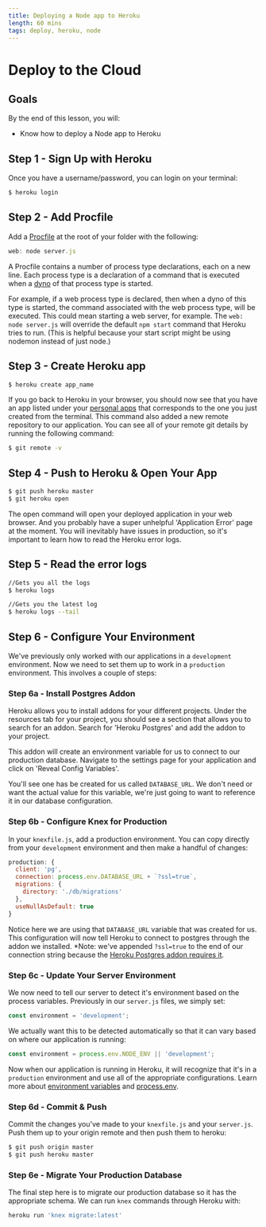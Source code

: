 ```yaml
---
title: Deploying a Node app to Heroku
length: 60 mins
tags: deploy, heroku, node
---
```


# Deploy to the Cloud

## Goals

By the end of this lesson, you will:

* Know how to deploy a Node app to Heroku

## Step 1 - Sign Up with Heroku
Once you have a username/password, you can login on your terminal:

```bash
$ heroku login
```


## Step 2 - Add Procfile
Add a [Procfile](https://devcenter.heroku.com/articles/procfile) at the root of your folder with the following:

```js
web: node server.js
```

A Procfile contains a number of process type declarations, each on a new line. Each process type is a declaration of a command that is executed when a [dyno](https://devcenter.heroku.com/articles/dynos) of that process type is started.

For example, if a web process type is declared, then when a dyno of this type is started, the command associated with the web process type, will be executed. This could mean starting a web server, for example. The `web: node server.js` will override the default `npm start` command that Heroku tries to run. (This is helpful because your start script might be using nodemon instead of just node.)

## Step 3 - Create Heroku app

```bash
$ heroku create app_name
```

If you go back to Heroku in your browser, you should now see that you have an app listed under your [personal apps](https://dashboard.heroku.com/apps) that corresponds to the one you just created from the terminal. This command also added a new remote repository to our application. You can see all of your remote git details by running the following command:

```bash
$ git remote -v
```

## Step 4 - Push to Heroku & Open Your App

```bash
$ git push heroku master
$ git heroku open
```

The open command will open your deployed application in your web browser. And you probably have a super unhelpful 'Application Error' page at the moment. You will inevitably have issues in production, so it's important to learn how to read the Heroku error logs.

## Step 5 - Read the error logs

```bash
//Gets you all the logs
$ heroku logs

//Gets you the latest log
$ heroku logs --tail
```

## Step 6 - Configure Your Environment

We've previously only worked with our applications in a `development` environment. Now we need to set them up to work in a `production` environment. This involves a couple of steps:

### Step 6a - Install Postgres Addon

Heroku allows you to install addons for your different projects. Under the resources tab for your project, you should see a section that allows you to search for an addon. Search for 'Heroku Postgres' and add the addon to your project.

This addon will create an environment variable for us to connect to our production database. Navigate to the settings page for your application and click on 'Reveal Config Variables'.

You'll see one has be created for us called `DATABASE_URL`. We don't need or want the actual value for this variable, we're just going to want to reference it in our database configuration.

### Step 6b - Configure Knex for Production

In your `knexfile.js`, add a production environment. You can copy directly from your `development` environment and then make a handful of changes:

```js
production: {
  client: 'pg',
  connection: process.env.DATABASE_URL + `?ssl=true`,
  migrations: {
    directory: './db/migrations'
  },
  useNullAsDefault: true
}
```

Notice here we are using that `DATABASE_URL` variable that was created for us. This configuration will now tell Heroku to connect to postgres through the addon we installed. *Note: we've appended `?ssl=true` to the end of our connection string because the [Heroku Postgres addon requires it](https://devcenter.heroku.com/articles/heroku-postgresql#heroku-postgres-ssl).

### Step 6c - Update Your Server Environment

We now need to tell our server to detect it's environment based on the process variables. Previously in our `server.js` files, we simply set:

```js
const environment = 'development';
```

We actually want this to be detected automatically so that it can vary based on where our application is running:

```js
const environment = process.env.NODE_ENV || 'development';
```

Now when our application is running in Heroku, it will recognize that it's in a `production` environment and use all of the appropriate configurations. Learn more about [environment variables](https://devcenter.heroku.com/articles/config-vars) and [process.env](https://nodejs.org/api/process.html#process_process_env).

### Step 6d - Commit & Push

Commit the changes you've made to your `knexfile.js` and your `server.js`. Push them up to your origin remote and then push them to heroku:

```bash
$ git push origin master
$ git push heroku master
```

### Step 6e - Migrate Your Production Database

The final step here is to migrate our production database so it has the appropriate schema. We can run `knex` commands through Heroku with:

```bash
heroku run 'knex migrate:latest'
```